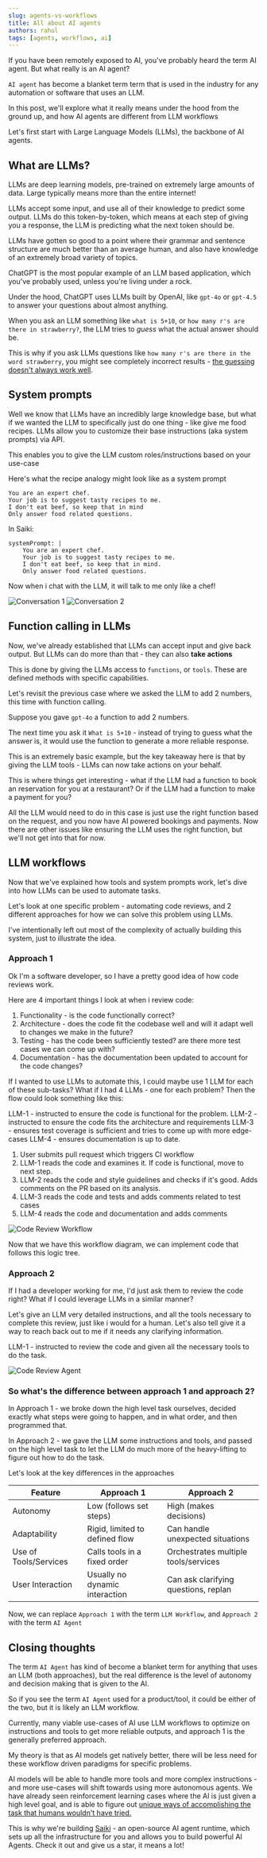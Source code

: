 ```yaml
---
slug: agents-vs-workflows
title: All about AI agents
authors: rahul
tags: [agents, workflows, ai]
---
```



If you have been remotely exposed to AI, you've probably heard the term AI agent. But what really is an AI agent?

`AI agent` has become a blanket term term that is used in the industry for any automation or software that uses an LLM.

In this post, we'll explore what it really means under the hood from the ground up, and how AI agents are different from LLM workflows

<!--truncate-->

Let's first start with Large Language Models (LLMs), the backbone of AI agents.

## What are LLMs?

LLMs are deep learning models, pre-trained on extremely large amounts of data. Large typically means more than the entire internet!

LLMs accept some input, and use all of their knowledge to predict some output. LLMs do this token-by-token, which means at each step of giving you a response, the LLM is predicting what the next token should be.

LLMs have gotten so good to a point where their grammar and sentence structure are much better than an average human, and also have knowledge of an extremely broad variety of topics.

ChatGPT is the most popular example of an LLM based application, which you've probably used, unless you're living under a rock.

Under the hood, ChatGPT uses LLMs built by OpenAI, like `gpt-4o` or `gpt-4.5` to answer your questions about almost anything.

When you ask an LLM something like `what is 5+10`, or `how many r's are there in strawberry?`, the LLM tries to *guess* what the actual answer should be.

This is why if you ask LLMs questions like `how many r's are there in the word strawberry`, you might see completely incorrect results - [the guessing doesn't always work well](https://www.reddit.com/r/singularity/comments/1enqk04/how_many_rs_in_strawberry_why_is_this_a_very/).

## System prompts

Well we know that LLMs have an incredibly large knowledge base, but what if we wanted the LLM to specifically just do one thing - like give me food recipes.
LLMs allow you to customize their base instructions (aka system prompts) via API.

This enables you to give the LLM custom roles/instructions based on your use-case

Here's what the recipe analogy might look like as a system prompt
```
You are an expert chef.
Your job is to suggest tasty recipes to me.
I don't eat beef, so keep that in mind
Only answer food related questions.
```

In Saiki:

```
systemPrompt: |
    You are an expert chef.
    Your job is to suggest tasty recipes to me.
    I don't eat beef, so keep that in mind.
    Only answer food related questions.
```

Now when i chat with the LLM, it will talk to me only like a chef!


![Conversation 1](./sysprompt_1.png)
![Conversation 2](./sysprompt_2.png)



## Function calling in LLMs
Now, we've already established that LLMs can accept input and give back output. But LLMs can do more than that - they can also **take actions**

This is done by giving the LLMs access to `functions`, or `tools`.
These are defined methods with specific capabilities.

Let's revisit the previous case where we asked the LLM to add 2 numbers, this time with function calling.

Suppose you gave `gpt-4o` a function to add 2 numbers. 

The next time you ask it `What is 5+10` - instead of trying to guess what the answer is, it would use the function to generate a more reliable response.

This is an extremely basic example, but the key takeaway here is that by giving the LLM tools - LLMs can now take actions on your behalf.

This is where things get interesting - what if the LLM had a function to book an reservation for you at a restaurant? Or if the LLM had a function to make a payment for you? 

All the LLM would need to do in this case is just use the right function based on the request, and you now have AI powered bookings and payments. Now there are other issues like ensuring the LLM uses the right function, but we'll not get into that for now.


## LLM workflows

Now that we've explained how tools and system prompts work, let's dive into how LLMs can be used to automate tasks.

Let's look at one specific problem - automating code reviews, and 2 different approaches for how we can solve this problem using LLMs.

I've intentionally left out most of the complexity of actually building this system, just to illustrate the idea.

### Approach 1

Ok I'm a software developer, so I have a pretty good idea of how code reviews work.

Here are 4 important things I look at when i review code:
1. Functionality - is the code functionally correct?
2. Architecture - does the code fit the codebase well and will it adapt well to changes we make in the future?
3. Testing - has the code been sufficiently tested? are there more test cases we can come up with?
4. Documentation - has the documentation been updated to account for the code changes?


If I wanted to use LLMs to automate this, I could maybe use 1 LLM for each of these sub-tasks? What if I had 4 LLMs - one for each problem? Then the flow could look something like this:

LLM-1 - instructed to ensure the code is functional for the problem.
LLM-2 - instructed to ensure the code fits the architecture and requirements
LLM-3 - ensures test coverage is sufficient and tries to come up with more edge-cases
LLM-4 - ensures documentation is up to date.

1. User submits pull request which triggers CI workflow
2. LLM-1 reads the code and examines it. If code is functional, move to next step.
3. LLM-2 reads the code and style guidelines and checks if it's good. Adds comments on the PR based on its analysis.
4. LLM-3 reads the code and tests and adds comments related to test cases
5. LLM-4 reads the code and documentation and adds comments

![Code Review Workflow](./cr_workflow.png)

Now that we have this workflow diagram, we can implement code that follows this logic tree.


### Approach 2

If I had a developer working for me, I'd just ask them to review the code right? What if I could leverage LLMs in a similar manner?

Let's give an LLM very detailed instructions, and all the tools necessary to complete this review, just like i would for a human. Let's also tell give it a way to reach back out to me if it needs any clarifying information.

LLM-1 - instructed to review the code and given all the necessary tools to do the task.

![Code Review Agent](./cr_workflow_2.png)


### So what's the difference between approach 1 and approach 2?

In Approach 1 - we broke down the high level task ourselves, decided exactly what steps were going to happen, and in what order, and then programmed that.

In Approach 2 - we gave the LLM some instructions and tools, and passed on the high level task to let the LLM do much more of the heavy-lifting to figure out how to do the task.

Let's look at the key differences in the approaches




| Feature                | Approach 1                 | Approach 2                         |
|------------------------|------------------------------------------|--------------------------------------|
| Autonomy | Low (follows set steps) | High (makes decisions)                   |              |
| Adaptability           | Rigid, limited to defined flow          | Can handle unexpected situations      |
| Use of Tools/Services  | Calls tools in a fixed order     | Orchestrates multiple tools/services   |
| User Interaction       |  Usually no dynamic interaction    | Can ask clarifying questions, replan       |



Now, we can replace `Approach 1` with the term `LLM Workflow`, and `Approach 2` with the term `AI Agent`

## Closing thoughts

The term `AI Agent` has kind of become a blanket term for anything that uses an LLM (both approaches), but the real difference is the level of autonomy and decision making that is given to the AI.

So if you see the term `AI Agent` used for a product/tool, it could be either of the two, but it is likely an LLM workflow.

Currently, many viable use-cases of AI use LLM workflows to optimize on instructions and tools to get more reliable outputs, and approach 1 is the generally preferred approach.

My theory is that as AI models get natively better, there will be less need for these workflow driven paradigms for specific problems. 

AI models will be able to handle more tools and more complex instructions - and more use-cases will shift towards using more autonomous agents. We have already seen reinforcement learning cases where the AI is just given a high level goal, and is able to figure out [unique ways of accomplishing the task that humans wouldn't have tried.](https://www.theverge.com/tldr/2018/2/28/17062338/ai-agent-atari-q-bert-cracked-bug-cheat)



This is why we're building [Saiki](https://github.com/truffle-ai/saiki) - an open-source AI agent runtime, which sets up all the infrastructure for you and allows you to build powerful AI Agents. Check it out and give us a star, it means a lot!




















<!-- 





## What is an AI Agent?

- An autonomous software entity that can perceive, reason, and act to achieve goals.
- Handles complex, multi-step tasks by making decisions and orchestrating tools/services.
- Can adapt to changing environments and user requests.

Think of an AI agent as a virtual assistant that can figure out how to solve a problem even if the path isn't clearly defined. For example, if you ask an AI agent to "book a flight and notify me on Slack," it can search for flights, make a booking, and send a message—all while handling unexpected issues like a website being down.

## What is an LLM Workflow?

- A predefined sequence of steps or prompts executed by a large language model (like GPT-4 or Claude).
- Typically linear and deterministic: each step follows the previous one.
- Great for repeatable, well-defined processes (e.g., data extraction, summarization, formatting).

An LLM workflow is more like a recipe. It follows a set of instructions in order, such as summarizing a document when a button is clicked on a webpage. If the task deviates from the defined flow, an LLM workflow might struggle.

## Key Differences

| Feature                | AI Agent                                 | LLM Workflow                         |
|------------------------|------------------------------------------|--------------------------------------|
| Autonomy               | High (makes decisions)                   | Low (follows set steps)              |
| Adaptability           | Can handle unexpected situations         | Rigid, limited to defined flow       |
| Use of Tools/Services  | Orchestrates multiple tools/services     | May call tools, but generally in fixed order   |
| User Interaction       | Can ask clarifying questions, replan     | Usually no dynamic interaction       |
| Example Use Case       | "Book a flight and notify me on Slack"  | "A button on a web page to summarize a document"           |

## When to Use Each

- **Use an AI Agent when:**
  - The problem is vague and complex - requires decision-making, adaptation, or chaining multiple services.
  - The process may change based on context or user input.

- **Use an LLM Workflow when:**
  - The problem is small and requires a repeatable, well-defined sequence.
  - You want predictable, consistent output.
  - The process does not require dynamic decision-making.

## How Saiki Fits In

With Saiki, you can harness the power of AI agents through a simple CLI to tackle complex problems. Whether you're automating intricate tasks or building multi-agent systems, Saiki provides the flexibility to create agents that adapt and solve problems dynamically.

Choosing the right approach—AI agent or LLM workflow—can make all the difference in getting the most out of Saiki's automation capabilities. So next time you're planning an AI project, ask yourself: *Do I need a decision-maker or a recipe-follower?*

What do you think—have you used AI agents or workflows in your projects? Let us know in the comments or join our community on [Discord](https://discord.gg/GFzWFAAZcm) to discuss!





 -->
